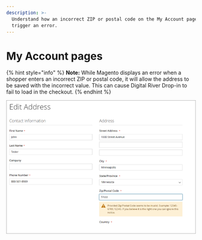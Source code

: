 ```yaml
---
description: >-
  Understand how an incorrect ZIP or postal code on the My Account page can
  trigger an error.
---
```


# My Account pages

{% hint style="info" %}
**Note:** While Magento displays an error when a shopper enters an incorrect ZIP or postal code, it will allow the address to be saved with the incorrect value. This can cause Digital River Drop-in to fail to load in the checkout.
{% endhint %}

![](../../.gitbook/assets/Editaddress.PNG)

##
